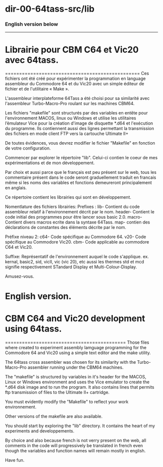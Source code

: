# dir-00-64tass-src/lib
### English version below
---------------------

# Librairie pour CBM C64 et Vic20 avec 64tass.
================================================
Ces fichiers ont été créé pour expérimenter la programmation en language assembleur du Commodore 64 et du Vic20 avec un simple éditeur de fichier et de l'utilitaire « Make ».

L'assembleur interplateforme 64Tass a été choisi pour sa similarité avec l'assembleur Turbo-Macro-Pro roulant sur les machines CBM64.

Les fichiers "makefile" sont structurés par des variables en entête pour l'environnement MACOS, linux ou Windows et utilise les utilitaires l’émulateur Vice pour la création d'image de disquette *.d64 et l'exécution du programme. 
Ils contiennent aussi des lignes permettant la transmission des fichiers en mode client FTP vers la cartouche Ultimate II+

De toutes évidences, vous devrez modifier le fichier "Makefile" en fonction de votre configuration.

Commencer par explorer le répertoire "lib". Celui-ci contien le coeur de mes expérimentations et de mon développement.

Par choix et aussi parce que le français est peu présent sur le web, tous les commentaire présent dans le code seront graduellement traduit en francais même si les noms des variables et fonctions demeureront principalement en anglais.

Ce répertoire contient les librairies qui sont en développement.

Nomentlature des fichiers librairies:
  Prefixes : 
    lib-     Contient du code assembleur relatif à l'environnement décrit par le nom.
    header-  Contient le code initial des programmes pour être lancer sous basic 2.0.
    macro-   Contient divers macros ecrite dans la syntaxe 64Tass.
    map-     contien des déclarations de constantes des éléments décrite par le nom.
  
  Préfixe niveau 2:
      c64-  Code spécifique au Commodore 64.
      v20-  Code spécifique au Commodore Vic20.
      cbm-  Code applicable au commodore C64 et Vic20.
  
  Suffixe:  Représentatif de l'environnement auquel le code s'applique.
            ex. kernal, basic2, sid, vicII, vic (vic 20), etc
            aussi les thermes std et mcd signifie respectivement STandard Display et Multi-Colour-Display.
      
Amusez-vous.

# __English version.__
# CBM C64 and Vic20 development using 64tass.
===========================================
Those files where created to experiment assembly lamguage programming for the Commodore 64 and Vic20 using a simple text editor and the make utility. 

The 64tass cross assembler was chosen for its similarity with the Turbo-Macro-Pro assembler running under the CBM64 machines.

The "makefile" is structured by variables in it's header for the MACOS, Linux or Windows environment and uses the Vice emulator to create the *.d64 disk image and to run the program.
It also contains lines that permits ftp transmission of files to the Ultimate II+ cartridge. 

You must evidently modify the "Makefile" to reflect your work environnement.

Other versions of the makefile are also available.

You should start by exploring the "lib" directory. It contains the heart of my experiments and developpements.

By choice and also because french is not verry present on the web, all comments in the code will progressively be translated in french even though the variables and function names will remain mostly in english.

Have fun.
